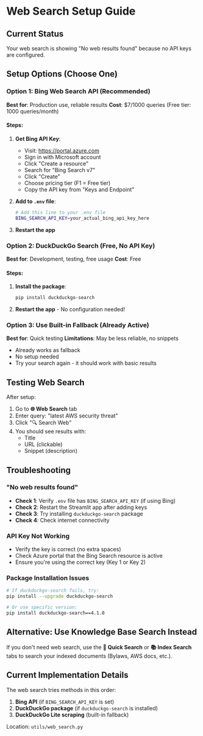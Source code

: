 # Web Search Setup Guide

## Current Status
Your web search is showing "No web results found" because no API keys are configured.

## Setup Options (Choose One)

### Option 1: Bing Web Search API (Recommended)
**Best for**: Production use, reliable results
**Cost**: $7/1000 queries (Free tier: 1000 queries/month)

#### Steps:
1. **Get Bing API Key**:
   - Visit: https://portal.azure.com
   - Sign in with Microsoft account
   - Click "Create a resource"
   - Search for "Bing Search v7"
   - Click "Create"
   - Choose pricing tier (F1 = Free tier)
   - Copy the API key from "Keys and Endpoint"

2. **Add to `.env` file**:
   ```bash
   # Add this line to your .env file
   BING_SEARCH_API_KEY=your_actual_bing_api_key_here
   ```

3. **Restart the app**

### Option 2: DuckDuckGo Search (Free, No API Key)
**Best for**: Development, testing, free usage
**Cost**: Free

#### Steps:
1. **Install the package**:
   ```bash
   pip install duckduckgo-search
   ```

2. **Restart the app** - No configuration needed!

### Option 3: Use Built-in Fallback (Already Active)
**Best for**: Quick testing
**Limitations**: May be less reliable, no snippets

- Already works as fallback
- No setup needed
- Try your search again - it should work with basic results

## Testing Web Search

After setup:
1. Go to **🌐 Web Search** tab
2. Enter query: "latest AWS security threat"
3. Click "🔍 Search Web"
4. You should see results with:
   - Title
   - URL (clickable)
   - Snippet (description)

## Troubleshooting

### "No web results found"
- **Check 1**: Verify `.env` file has `BING_SEARCH_API_KEY` (if using Bing)
- **Check 2**: Restart the Streamlit app after adding keys
- **Check 3**: Try installing `duckduckgo-search` package
- **Check 4**: Check internet connectivity

### API Key Not Working
- Verify the key is correct (no extra spaces)
- Check Azure portal that the Bing Search resource is active
- Ensure you're using the correct key (Key 1 or Key 2)

### Package Installation Issues
```bash
# If duckduckgo-search fails, try:
pip install --upgrade duckduckgo-search

# Or use specific version:
pip install duckduckgo-search==4.1.0
```

## Alternative: Use Knowledge Base Search Instead

If you don't need web search, use the **🔎 Quick Search** or **📚 Index Search** tabs to search your indexed documents (Bylaws, AWS docs, etc.).

## Current Implementation Details

The web search tries methods in this order:
1. **Bing API** (if `BING_SEARCH_API_KEY` is set)
2. **DuckDuckGo package** (if `duckduckgo-search` is installed)
3. **DuckDuckGo Lite scraping** (built-in fallback)

Location: `utils/web_search.py`

